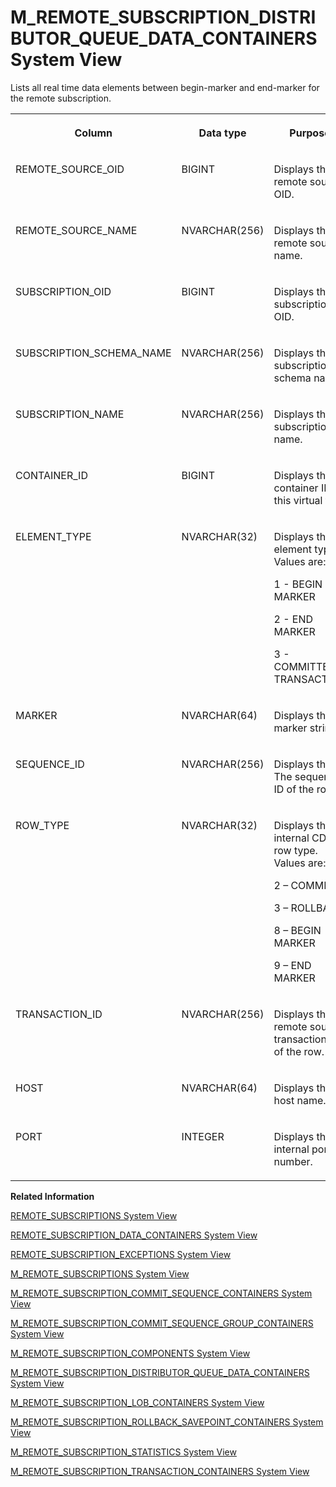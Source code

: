 <!-- loio0cf80ab38f42429b8a61153b465ea308 -->

# M\_REMOTE\_SUBSCRIPTION\_DISTRIBUTOR\_QUEUE\_DATA\_CONTAINERS System View

Lists all real time data elements between begin-marker and end-marker for the remote subscription.




<table>
<tr>
<th valign="top">

Column

</th>
<th valign="top">

Data type

</th>
<th valign="top">

Purpose

</th>
</tr>
<tr>
<td valign="top">

REMOTE\_SOURCE\_OID

</td>
<td valign="top">

BIGINT

</td>
<td valign="top">

Displays the remote source OID.

</td>
</tr>
<tr>
<td valign="top">

REMOTE\_SOURCE\_NAME

</td>
<td valign="top">

NVARCHAR\(256\)

</td>
<td valign="top">

Displays the remote source name.

</td>
</tr>
<tr>
<td valign="top">

SUBSCRIPTION\_OID

</td>
<td valign="top">

BIGINT

</td>
<td valign="top">

Displays the subscription OID.

</td>
</tr>
<tr>
<td valign="top">

SUBSCRIPTION\_SCHEMA\_NAME

</td>
<td valign="top">

NVARCHAR\(256\)

</td>
<td valign="top">

Displays the subscription schema name.

</td>
</tr>
<tr>
<td valign="top">

SUBSCRIPTION\_NAME

</td>
<td valign="top">

NVARCHAR\(256\)

</td>
<td valign="top">

Displays the subscription name.

</td>
</tr>
<tr>
<td valign="top">

CONTAINER\_ID

</td>
<td valign="top">

BIGINT

</td>
<td valign="top">

Displays the container ID of this virtual file.

</td>
</tr>
<tr>
<td valign="top">

ELEMENT\_TYPE

</td>
<td valign="top">

NVARCHAR\(32\)

</td>
<td valign="top">

Displays the element type. Values are:

1 - BEGIN MARKER

2 - END MARKER

3 - COMMITTED TRANSACTION

</td>
</tr>
<tr>
<td valign="top">

MARKER

</td>
<td valign="top">

NVARCHAR\(64\)

</td>
<td valign="top">

Displays the marker string.

</td>
</tr>
<tr>
<td valign="top">

SEQUENCE\_ID

</td>
<td valign="top">

NVARCHAR\(256\)

</td>
<td valign="top">

Displays the The sequence ID of the row.

</td>
</tr>
<tr>
<td valign="top">

ROW\_TYPE

</td>
<td valign="top">

NVARCHAR\(32\)

</td>
<td valign="top">

Displays the internal CDC row type. Values are:

2 – COMMIT

3 – ROLLBACK

8 – BEGIN MARKER

9 – END MARKER

</td>
</tr>
<tr>
<td valign="top">

TRANSACTION\_ID

</td>
<td valign="top">

NVARCHAR\(256\)

</td>
<td valign="top">

Displays the remote source transaction ID of the row.

</td>
</tr>
<tr>
<td valign="top">

HOST

</td>
<td valign="top">

NVARCHAR\(64\)

</td>
<td valign="top">

Displays the host name.

</td>
</tr>
<tr>
<td valign="top">

PORT

</td>
<td valign="top">

INTEGER

</td>
<td valign="top">

Displays the internal port number.

</td>
</tr>
</table>

**Related Information**  


[REMOTE\_SUBSCRIPTIONS System View](../021-System-Views/remote-subscriptions-system-view-cf68b16.md "Lists all the remote subscriptions created for a remote source.")

[REMOTE\_SUBSCRIPTION\_DATA\_CONTAINERS System View](../021-System-Views/remote-subscription-data-containers-system-view-9289305.md "Provides information regarding remote subscription data.")

[REMOTE\_SUBSCRIPTION\_EXCEPTIONS System View](../021-System-Views/remote-subscription-exceptions-system-view-6a5ada4.md "Provides remote subscription exception information.")

[M\_REMOTE\_SUBSCRIPTIONS System View](m-remote-subscriptions-system-view-5bb5aec.md "Provides the status and run-time information of a remote subscription.")

[M\_REMOTE\_SUBSCRIPTION\_COMMIT\_SEQUENCE\_CONTAINERS System View](m-remote-subscription-commit-sequence-containers-system-view-ce09386.md "Lists all real time data elements such as markers and commit / rollback rows in the remote subscription commit sequence container.")

[M\_REMOTE\_SUBSCRIPTION\_COMMIT\_SEQUENCE\_GROUP\_CONTAINERS System View](m-remote-subscription-commit-sequence-group-containers-system-vie-b66586f.md "Lists all CommitSequece virtual files for a remote source, and the number of entries stored in each virtual file.")

[M\_REMOTE\_SUBSCRIPTION\_COMPONENTS System View](m-remote-subscription-components-system-view-8a707f0.md "Provides remote subscription component information.")

[M\_REMOTE\_SUBSCRIPTION\_DISTRIBUTOR\_QUEUE\_DATA\_CONTAINERS System View](m-remote-subscription-distributor-queue-data-containers-system-vi-0cf80ab.md "Lists all real time data elements between begin-marker and end-marker for the remote subscription.")

[M\_REMOTE\_SUBSCRIPTION\_LOB\_CONTAINERS System View](m-remote-subscription-lob-containers-system-view-13e3ccb.md "Lists all lob container IDs for each remote subscription transaction.")

[M\_REMOTE\_SUBSCRIPTION\_ROLLBACK\_SAVEPOINT\_CONTAINERS System View](m-remote-subscription-rollback-savepoint-containers-system-view-0217719.md "Lists all rollback save points for each remote subscription transaction.")

[M\_REMOTE\_SUBSCRIPTION\_STATISTICS System View](m-remote-subscription-statistics-system-view-859e5eb.md "Provides remote subscription statistic information.")

[M\_REMOTE\_SUBSCRIPTION\_TRANSACTION\_CONTAINERS System View](m-remote-subscription-transaction-containers-system-view-6134e02.md "Lists all real time data rowsets in the remote subscription transaction container.")

